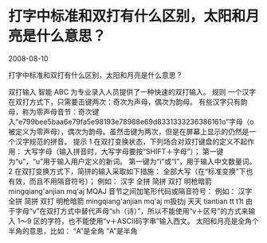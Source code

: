 # 打字中标准和双打有什么区别，太阳和月亮是什么意思？
2008-08-10

打字中标准和双打有什么区别，太阳和月亮是什么意思？

双打输入 智能 ABC 为专业录入人员提供了一种快速的双打输入。 规则 一个汉字在双打方式下，只需要击键两次：奇次为声母，偶次为韵母。 有些汉字只有韵母，称为零声母音节：奇次键入“e799bee5baa6e79fa5e98193e78988e69d8331333236386161o”字母（o被定义为零声母），偶次为韵母。虽然击键为两次，但是在屏幕上显示的仍然是一个汉字规范的拼音。 提示 1 在双打变换状态，下列场合对双打键盘的定义不起作用： 大写字母（输入拼音时，大写字母要按“SHIFT＋字母”）； 第一键为“u”，“u”用于输入用户定义的新词。 第一键为“i”或“I”，用于输入中文数量词。 2 在双打变换方式下，简拼的输入采取如下措施： 全部大写（在“标准变换”下也有效，而且不用隔音符号）； 例如： 汉字 全拼 简拼 双打 明枪暗箭 mingqiang'anjian mq'aj MQAJ 音节之间加笔形代码或隔音符号： 例如： 汉字 全拼 简拼 双打 明枪暗箭 mingqiang'anjian mq'aj m扱扐j 天天 tiantian tt t1t 由于字母“v”在双打方式中替代声母“sh（诗）”，所以不能使用“v＋区号”的方式来输入 1～9 区的字符，也不能使用“v＋ASCII码字串”输入西文。 太阳和月亮是全角个半角的意思，比如： “A”是全角 “A”是半角
